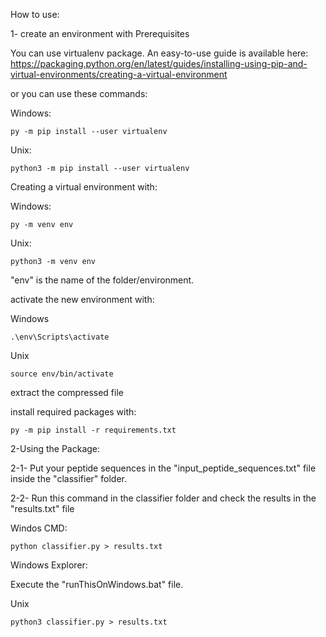 How to use:

1- create an environment with Prerequisites

You can use virtualenv package. An easy-to-use guide is available here:
https://packaging.python.org/en/latest/guides/installing-using-pip-and-virtual-environments/creating-a-virtual-environment

or you can use these commands:

Windows:
```
py -m pip install --user virtualenv
```

Unix:
```
python3 -m pip install --user virtualenv
```

Creating a virtual environment with:

Windows:
```
py -m venv env
```

Unix:
```
python3 -m venv env
```

"env" is the name of the folder/environment.

activate the new environment with:

Windows
```
.\env\Scripts\activate
```

Unix
```
source env/bin/activate
```
extract the compressed file 

install required packages with:
```
py -m pip install -r requirements.txt
```

2-Using the Package:

2-1- Put your peptide sequences in the "input_peptide_sequences.txt" file inside the "classifier" folder.


2-2- Run this command in the classifier folder and check the results in the "results.txt" file

Windos CMD:
```
python classifier.py > results.txt
```
Windows Explorer:

Execute the "runThisOnWindows.bat" file.


Unix
```
python3 classifier.py > results.txt
```

